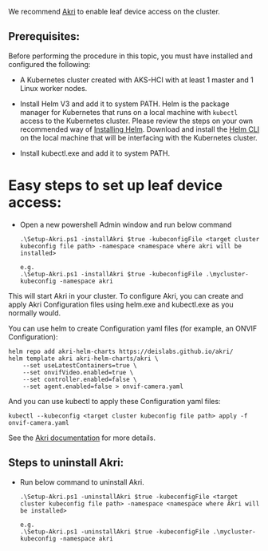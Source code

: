 We recommend [Akri](https://github.com/deislabs/akri) to enable leaf device access on the cluster.

## Prerequisites:
Before performing the procedure in this topic, you must have installed and configured the following:

* A Kubernetes cluster created with AKS-HCI with at least 1 master and 1 Linux worker nodes.
* Install Helm V3 and add it to system PATH. 
  Helm is the package manager for Kubernetes that runs on a local machine with `kubectl` access to the Kubernetes cluster. Please review the steps on your own recommended way of [Installing Helm](https://helm.sh/docs/using_helm/#installing-helm).
  Download and install the [Helm CLI](https://github.com/helm/helm/releases/tag/v3.3.0) on the local machine that will be interfacing with the Kubernetes cluster. 

* Install kubectl.exe and add it to system PATH.

# Easy steps to set up leaf device access:
* Open a new powershell Admin window and run below command
  ```
  .\Setup-Akri.ps1 -installAkri $true -kubeconfigFile <target cluster kubeconfig file path> -namespace <namespace where akri will be installed>

  e.g. 
  .\Setup-Akri.ps1 -installAkri $true -kubeconfigFile .\mycluster-kubeconfig -namespace akri
  ```
This will start Akri in your cluster.  To configure Akri, you can create and apply Akri Configuration files using helm.exe and kubectl.exe as you normally would.

You can use helm to create Configuration yaml files (for example, an ONVIF Configuration):

```
helm repo add akri-helm-charts https://deislabs.github.io/akri/
helm template akri akri-helm-charts/akri \
    --set useLatestContainers=true \
    --set onvifVideo.enabled=true \
    --set controller.enabled=false \
    --set agent.enabled=false > onvif-camera.yaml
```

And you can use kubectl to apply these Configuration yaml files:

```
kubectl --kubeconfig <target cluster kubeconfig file path> apply -f onvif-camera.yaml
```

See the [Akri documentation](https://github.com/deislabs/akri/blob/main/docs/modifying-akri-installation.md#generating-modifying-and-applying-a-configuration-yaml) for more details.

## Steps to uninstall Akri:

* Run below command to uninstall Akri.
  ```
  .\Setup-Akri.ps1 -uninstallAkri $true -kubeconfigFile <target cluster kubeconfig file path> -namespace <namespace where Akri will be installed>

  e.g. 
  .\Setup-Akri.ps1 -uninstallAkri $true -kubeconfigFile .\mycluster-kubeconfig -namespace akri
  ```




